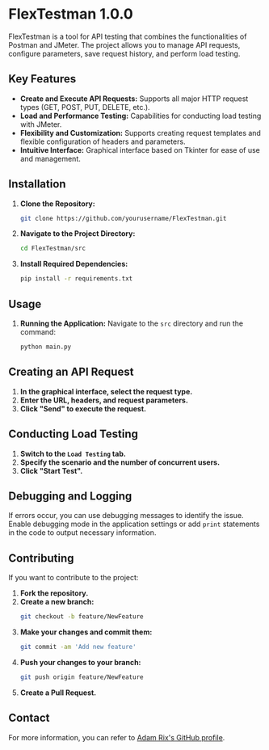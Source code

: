 # FlexTestman 1.0.0

FlexTestman is a tool for API testing that combines the functionalities of Postman and JMeter. The project allows you to manage API requests, configure parameters, save request history, and perform load testing.

## Key Features

- **Create and Execute API Requests:** Supports all major HTTP request types (GET, POST, PUT, DELETE, etc.).
- **Load and Performance Testing:** Capabilities for conducting load testing with JMeter.
- **Flexibility and Customization:** Supports creating request templates and flexible configuration of headers and parameters.
- **Intuitive Interface:** Graphical interface based on Tkinter for ease of use and management.

## Installation

1. **Clone the Repository:**
    ```bash
    git clone https://github.com/yourusername/FlexTestman.git
    ```

2. **Navigate to the Project Directory:**
    ```bash
    cd FlexTestman/src
    ```

3. **Install Required Dependencies:**
    ```bash
    pip install -r requirements.txt
    ```

## Usage

1. **Running the Application:**
   Navigate to the `src` directory and run the command:
   ```bash
   python main.py
   ```
## Creating an API Request

1. **In the graphical interface, select the request type.**
2. **Enter the URL, headers, and request parameters.**
3. **Click "Send" to execute the request.**

## Conducting Load Testing

1. **Switch to the `Load Testing` tab.**
2. **Specify the scenario and the number of concurrent users.**
3. **Click "Start Test".**

## Debugging and Logging

If errors occur, you can use debugging messages to identify the issue. Enable debugging mode in the application settings or add `print` statements in the code to output necessary information.

## Contributing

If you want to contribute to the project:

1. **Fork the repository.**
2. **Create a new branch:**
    ```bash
    git checkout -b feature/NewFeature
    ```
3. **Make your changes and commit them:**
    ```bash
    git commit -am 'Add new feature'
    ```
4. **Push your changes to your branch:**
    ```bash
    git push origin feature/NewFeature
    ```
5. **Create a Pull Request.**

## Contact
For more information, you can refer to [Adam Rix's GitHub profile](https://github.com/Adam-Rix).
